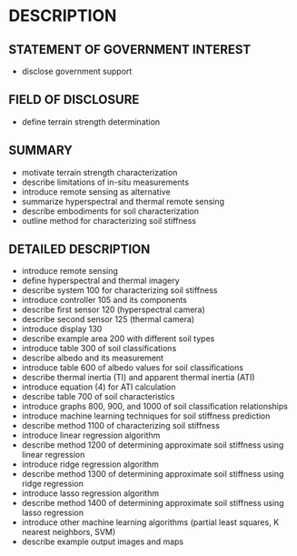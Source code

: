 # DESCRIPTION

## STATEMENT OF GOVERNMENT INTEREST

- disclose government support

## FIELD OF DISCLOSURE

- define terrain strength determination

## SUMMARY

- motivate terrain strength characterization
- describe limitations of in-situ measurements
- introduce remote sensing as alternative
- summarize hyperspectral and thermal remote sensing
- describe embodiments for soil characterization
- outline method for characterizing soil stiffness

## DETAILED DESCRIPTION

- introduce remote sensing
- define hyperspectral and thermal imagery
- describe system 100 for characterizing soil stiffness
- introduce controller 105 and its components
- describe first sensor 120 (hyperspectral camera)
- describe second sensor 125 (thermal camera)
- introduce display 130
- describe example area 200 with different soil types
- introduce table 300 of soil classifications
- describe albedo and its measurement
- introduce table 600 of albedo values for soil classifications
- describe thermal inertia (TI) and apparent thermal inertia (ATI)
- introduce equation (4) for ATI calculation
- describe table 700 of soil characteristics
- introduce graphs 800, 900, and 1000 of soil classification relationships
- introduce machine learning techniques for soil stiffness prediction
- describe method 1100 of characterizing soil stiffness
- introduce linear regression algorithm
- describe method 1200 of determining approximate soil stiffness using linear regression
- introduce ridge regression algorithm
- describe method 1300 of determining approximate soil stiffness using ridge regression
- introduce lasso regression algorithm
- describe method 1400 of determining approximate soil stiffness using lasso regression
- introduce other machine learning algorithms (partial least squares, K nearest neighbors, SVM)
- describe example output images and maps

